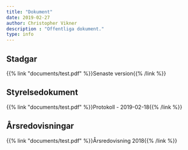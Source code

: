 ```yaml
---
title: "Dokument"
date: 2019-02-27
author: Christopher Vikner
description : "Offentliga dokument."
type: info
---
```


Stadgar
------------------
{{% link "documents/test.pdf" %}}Senaste version{{% /link %}}



Styrelsedokument
------------------
{{% link "documents/test.pdf" %}}Protokoll - 2019-02-18{{% /link %}}




Årsredovisningar
------------------
{{% link "documents/test.pdf" %}}Årsredovisning 2018{{% /link %}}